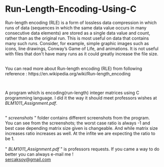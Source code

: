 # Run-Length-Encoding-Using-C
<p>Run-length encoding (RLE) is a form of lossless data compression in which runs of data (sequences in which the same data value occurs in many consecutive data elements) are stored as a single data value and count, rather than as the original run. This is most useful on data that contains many such runs. Consider, for example, simple graphic images such as icons, line drawings, Conway’s Game of Life, and animations. It is not useful with files that don't have many runs as it could greatly increase the file size.</p>
</br>You can read more about Run-length encoding (RLE) from following reference : https://en.wikipedia.org/wiki/Run-length_encoding

</br><p>A program which is encoding(run-length) integer matrices using C programming language. I did it the way it should meet professors wishes at <i>BLM1011_Assignment.pdf</i>. </p></br>
" <i>screenshots</i> " folder contains different screenshots from the program.</br>You can see from the screenshots; the worst case ratio is always -1 and best case depending matrix size given is changeable. And while matrix size increases ratio increases as well. At the infite we are expecting the ratio to be 1.</br></br>
" <i>BLM1011_Assignment.pdf</i> " is professors requests. If you came a way to do better you can always e-mail me !
</br> <u>sercaksoy@gmail.com</u>
